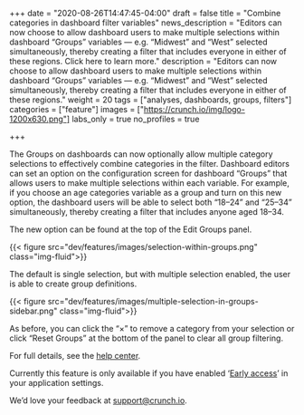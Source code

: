 +++
date = "2020-08-26T14:47:45-04:00"
draft = false
title = "Combine categories in dashboard filter variables"
news_description = "Editors can now choose to allow dashboard users to make multiple selections within dashboard “Groups” variables — e.g. “Midwest” and “West” selected simultaneously, thereby creating a filter that includes everyone in either of these regions. Click here to learn more."
description = "Editors can now choose to allow dashboard users to make multiple selections within dashboard “Groups” variables — e.g. “Midwest” and “West” selected simultaneously, thereby creating a filter that includes everyone in either of these regions."
weight = 20
tags = ["analyses, dashboards, groups, filters"]
categories = ["feature"]
images = ["https://crunch.io/img/logo-1200x630.png"]
labs_only = true
no_profiles = true

+++

The Groups on dashboards can now optionally allow multiple category selections to effectively combine categories in the filter. Dashboard editors can set an option on the configuration screen for dashboard “Groups” that allows users to make multiple selections within each variable. For example, if you choose an age categories variable as a group and turn on this new option, the dashboard users will be able to select both “18–24” and “25–34” simultaneously, thereby creating a filter that includes anyone aged 18–34.

The new option can be found at the top of the Edit Groups panel.

{{< figure src="dev/features/images/selection-within-groups.png" class="img-fluid">}}

The default is single selection, but with multiple selection enabled, the user is able to create group definitions.

{{< figure src="dev/features/images/multiple-selection-in-groups-sidebar.png" class="img-fluid">}}

As before, you can click the “×” to remove a category from your selection or click “Reset Groups” at the bottom of the panel to clear all group filtering.

For full details, see the [help center](https://help.crunch.io/hc/en-us/articles/360040053432-How-to-apply-filters-to-a-dataset-dashboard).  

Currently this feature is only available if you have enabled ‘[Early access](https://help.crunch.io/hc/en-us/articles/360040465331-How-to-enable-early-access)’ in your application settings.

We’d love your feedback at [support@crunch.io](mailto:support@crunch.io).
